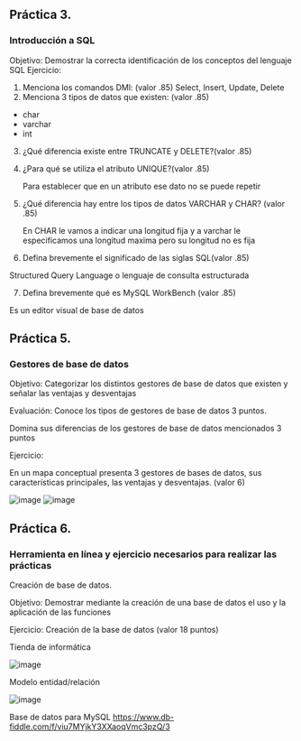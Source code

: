## Práctica 3.
### Introducción a SQL
Objetivo: Demostrar la correcta identificación de los conceptos del lenguaje SQL
Ejercicio:

1. Menciona los comandos DMl: (valor .85)
 Select, Insert, Update, Delete
2. Menciona 3 tipos de datos que existen: (valor .85)
 
 * char
  * varchar
  * int

3. ¿Qué diferencia existe entre TRUNCATE y DELETE?(valor .85)

4. ¿Para qué se utiliza el atributo UNIQUE?(valor .85)
      
      Para establecer que en un atributo ese dato no se puede repetir 
      
5. ¿Qué diferencia hay entre los tipos de datos VARCHAR y CHAR? (valor .85)
    
    En CHAR le vamos a indicar una longitud fija y a varchar le especificamos una longitud maxima pero su longitud no es fija 

6. Defina brevemente el significado de las siglas SQL(valor .85)
  
  Structured Query Language o lenguaje de consulta estructurada

7. Defina brevemente qué es MySQL WorkBench (valor .85)
 
 Es un  editor visual de base de datos
 
## Práctica 5.
### Gestores de base de datos

Objetivo: Categorizar los distintos gestores de base de datos que existen y señalar las
ventajas y desventajas

Evaluación: Conoce los tipos de gestores de base de datos 3 puntos.

Domina sus diferencias de los gestores de base de datos mencionados 3 puntos

Ejercicio:

En un mapa conceptual presenta 3 gestores de bases de datos, sus características
principales, las ventajas y desventajas. (valor 6)



![image](https://user-images.githubusercontent.com/91554777/170415427-e2b7321b-a97f-43b0-ac24-6e506c307e6b.png)
![image](https://user-images.githubusercontent.com/101816484/175644753-3b67e20c-99d8-4dbb-b230-3af0b088ce34.png)


## Práctica 6.
### Herramienta en línea y ejercicio necesarios para realizar las prácticas

Creación de base de datos.

Objetivo: Demostrar mediante la creación de una base de datos el uso y la aplicación de
las funciones

Ejercicio: Creación de la base de datos (valor 18 puntos)

Tienda de informática

![image](https://user-images.githubusercontent.com/91554777/170415101-717bca19-3644-46a9-8a57-8d5940c5d283.png)




Modelo entidad/relación

![image](https://user-images.githubusercontent.com/101816484/175647168-e947b786-e7ad-41e6-856b-758ff2243a65.png)



Base de datos para MySQL
https://www.db-fiddle.com/f/viu7MYjkY3XXaoqVmc3pzQ/3
